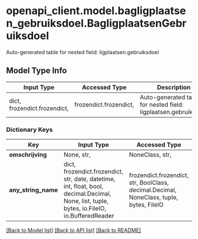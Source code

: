 # openapi_client.model.bagligplaatsen_gebruiksdoel.BagligplaatsenGebruiksdoel

Auto-generated table for nested field: ligplaatsen.gebruiksdoel

## Model Type Info
Input Type | Accessed Type | Description | Notes
------------ | ------------- | ------------- | -------------
dict, frozendict.frozendict,  | frozendict.frozendict,  | Auto-generated table for nested field: ligplaatsen.gebruiksdoel | 

### Dictionary Keys
Key | Input Type | Accessed Type | Description | Notes
------------ | ------------- | ------------- | ------------- | -------------
**omschrijving** | None, str,  | NoneClass, str,  |  | [optional] 
**any_string_name** | dict, frozendict.frozendict, str, date, datetime, int, float, bool, decimal.Decimal, None, list, tuple, bytes, io.FileIO, io.BufferedReader | frozendict.frozendict, str, BoolClass, decimal.Decimal, NoneClass, tuple, bytes, FileIO | any string name can be used but the value must be the correct type | [optional]

[[Back to Model list]](../../README.md#documentation-for-models) [[Back to API list]](../../README.md#documentation-for-api-endpoints) [[Back to README]](../../README.md)

